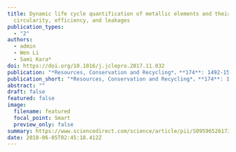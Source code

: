 ```yaml
---
title: Dynamic life cycle quantification of metallic elements and their
  circularity, efficiency, and leakages
publication_types:
  - "2"
authors:
  - admin
  - Wen Li
  - Sami Kara*
doi: https://doi.org/10.1016/j.jclepro.2017.11.032
publication: "*Resources, Conservation and Recycling*，**174**: 1492-1502"
publication_short: "*Resources, Conservation and Recycling*，**174**: 1492-1502"
abstract: ""
draft: false
featured: false
image:
  filename: featured
  focal_point: Smart
  preview_only: false
summary: https://www.sciencedirect.com/science/article/pii/S0959652617326835
date: 2018-06-05T02:45:18.412Z
---
```

